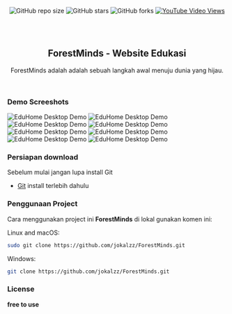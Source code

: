 <div align="center">
  
  ![GitHub repo size](https://img.shields.io/github/repo-size/jokalzz/ForestMinds)
  ![GitHub stars](https://img.shields.io/github/stars/codewithsadee/eduhome?style=social)
  ![GitHub forks](https://img.shields.io/github/forks/codewithsadee/eduhome?style=social)
  [![YouTube Video Views](https://img.shields.io/youtube/views/dMZujoGxjRo?style=social)](https://youtu.be/dMZujoGxjRo)

  <br />
  <br />

  <h2 align="center">ForestMinds - Website Edukasi</h2>

  ForestMinds adalah adalah sebuah langkah awal menuju dunia yang hijau.

</div>


<br />


### Demo Screeshots

![EduHome Desktop Demo](./readme-images/index.png "Desktop Demo")
![EduHome Desktop Demo](./readme-images/Login_Page.png "Desktop Demo")
![EduHome Desktop Demo](./readme-images/register.png "Desktop Demo")
![EduHome Desktop Demo](./readme-images/beranda.png "Desktop Demo")
![EduHome Desktop Demo](./readme-images/edukasi.png "Desktop Demo")
![EduHome Desktop Demo](./readme-images/course.png "Desktop Demo")
![EduHome Desktop Demo](./readme-images/tentangkami.png "Desktop Demo")
![EduHome Desktop Demo](./readme-images/kontak.png "Desktop Demo")

### Persiapan download

Sebelum mulai jangan lupa install Git

* [Git](https://git-scm.com/downloads "Download Git") install terlebih dahulu

### Penggunaan Project

Cara menggunakan project ini **ForestMinds** di lokal gunakan komen ini:

Linux and macOS:

```bash
sudo git clone https://github.com/jokalzz/ForestMinds.git
```

Windows:

```bash
git clone https://github.com/jokalzz/ForestMinds.git
```

### License

**free to use** 
